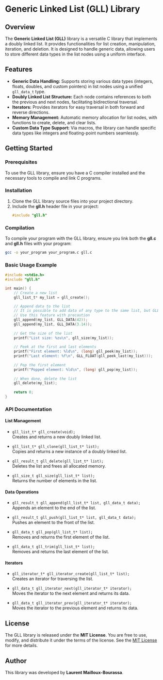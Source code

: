 # Generic Linked List (GLL) Library

## Overview

The **Generic Linked List (GLL)** library is a versatile C library that implements a doubly linked list. It provides functionalities for list creation, manipulation, iteration, and deletion. It is designed to handle generic data, allowing users to store different data types in the list nodes using a uniform interface.

## Features
- **Generic Data Handling:** Supports storing various data types (integers, floats, doubles, and custom pointers) in list nodes using a unified `gll_data_t` type.
- **Doubly Linked List Structure:** Each node contains references to both the previous and next nodes, facilitating bidirectional traversal.
- **Iterators:** Provides iterators for easy traversal in both forward and reverse directions.
- **Memory Management:** Automatic memory allocation for list nodes, with functions to create, delete, and clear lists.
- **Custom Data Type Support:** Via macros, the library can handle specific data types like integers and floating-point numbers seamlessly.

## Getting Started

### Prerequisites
To use the GLL library, ensure you have a C compiler installed and the necessary tools to compile and link C programs.

### Installation

1. Clone the GLL library source files into your project directory.
2. Include the **gll.h** header file in your project:
   ```c
   #include "gll.h"
   ```

### Compilation
To compile your program with the GLL library, ensure you link both the **gll.c** and **gll.h** files with your program:

```bash
gcc -o your_program your_program.c gll.c
```

### Basic Usage Example

```c
#include <stdio.h>
#include "gll.h"

int main() {
    // Create a new list
    gll_list_t* my_list = gll_create();

    // Append data to the list
    // It is possible to add data of any type to the same list, but GLL does not keep track of the type
    // Use this feature with precaution
    gll_append(my_list, GLL_DATA(42));
    gll_append(my_list, GLL_DATA(3.14));
    
    // Get the size of the list
    printf("List size: %zu\n", gll_size(my_list));
    
    // Peek at the first and last elements
    printf("First element: %ld\n", (long) gll_peek(my_list));
    printf("Last element: %f\n", GLL_FLOAT(gll_peek_last(my_list)));
    
    // Pop the first element
    printf("Popped element: %ld\n", (long) gll_pop(my_list));
    
    // When done, delete the list
    gll_delete(my_list);
    
    return 0;
}
```

### API Documentation

#### List Management
- `gll_list_t* gll_create(void);`  
  Creates and returns a new doubly linked list.

- `gll_list_t* gll_clone(gll_list_t* list);`  
  Copies and returns a new instance of a doubly linked list.
  
- `gll_result_t gll_delete(gll_list_t* list);`  
  Deletes the list and frees all allocated memory.

- `gll_size_t gll_size(gll_list_t* list);`  
  Returns the number of elements in the list.

#### Data Operations
- `gll_result_t gll_append(gll_list_t* list, gll_data_t data);`  
  Appends an element to the end of the list.

- `gll_result_t gll_push(gll_list_t* list, gll_data_t data);`  
  Pushes an element to the front of the list.

- `gll_data_t gll_pop(gll_list_t* list);`  
  Removes and returns the first element of the list.

- `gll_data_t gll_trim(gll_list_t* list);`  
  Removes and returns the last element of the list.

#### Iterators
- `gll_iterator_t* gll_iterator_create(gll_list_t* list);`  
  Creates an iterator for traversing the list.

- `gll_data_t gll_iterator_next(gll_iterator_t* iterator);`  
  Moves the iterator to the next element and returns its data.

- `gll_data_t gll_iterator_prev(gll_iterator_t* iterator);`  
  Moves the iterator to the previous element and returns its data.

## License

The GLL library is released under the **MIT License**. You are free to use, modify, and distribute it under the terms of the license. See the [MIT License](https://opensource.org/licenses/MIT) for more details.

## Author

This library was developed by **Laurent Mailloux-Bourassa**.
